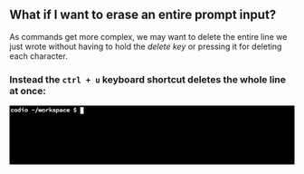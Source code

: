 ## What if I want to erase an entire prompt input?

As commands get more complex, we may want to delete the entire line we just wrote without having to hold the _delete key_ or pressing it for deleting each character.

### Instead the `ctrl + u` keyboard shortcut deletes the whole line at once: 

![clearing-line-inputs](.guides/img/clear-input.gif)